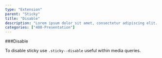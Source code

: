 ```yaml
---
type: "Extension"
parent: "Sticky"
title: "Disable"
description: "Lorem ipsum dolor sit amet, consectetur adipiscing elit. Nunc tempus laoreet leo sit amet iaculis."
categories: ["400-Presentation"]
---
```


###Disable

To disable sticky use `.sticky--disable` useful within media queries.

<demo>
  <div class="demo_item" data-iframe="iframe/demo/sticky/disable">
  </div>
</demo>
